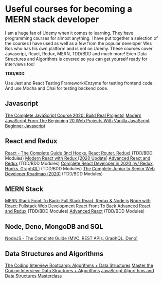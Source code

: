# Useful courses for becoming a MERN stack developer

I am a huge fan of Udemy when it comes to learning. They have programming courses for almost anything. I have put together a selection of the courses I have used as well as a few from the popular developer Wes Bos who has his own platform and is not on Udemy. These courses cover Javascript, React, Redux, MERN, TDD/BDD and much more! Even Data Structures and Algorithms is covered so you can get yourself ready for interviews too!

__TDD/BDD__

Use Jest and React Testing Framework/Enzyme for testing frontend code. And use Mocha and Chai for testing backend code.

## Javascript

[The Complete JavaScript Course 2020: Build Real Projects!](https://www.udemy.com/course/the-complete-javascript-course/)
[Modern JavaScript From The Beginning](https://www.udemy.com/course/modern-javascript-from-the-beginning/)
[20 Web Projects With Vanilla JavaScript](https://www.udemy.com/course/web-projects-with-vanilla-javascript/)
[Beginner Javascript](https://beginnerjavascript.com/)

## React and Redux

[React - The Complete Guide (incl Hooks, React Router, Redux) ](https://www.udemy.com/course/react-the-complete-guide-incl-redux/) (TDD/BDD Modules)
[Modern React with Redux [2020 Update]](https://www.udemy.com/course/react-redux/)
[Advanced React and Redux](https://www.udemy.com/course/react-redux-tutorial/) (TDD/BDD Modules)
[Complete React Developer in 2020 (w/ Redux, Hooks, GraphQL)](https://www.udemy.com/course/complete-react-developer-zero-to-mastery/) (TDD/BDD Modules)
[The Complete Junior to Senior Web Developer Roadmap (2020)](https://www.udemy.com/course/the-complete-junior-to-senior-web-developer-roadmap/) (TDD/BDD Modules)

## MERN Stack

[MERN Stack Front To Back: Full Stack React, Redux & Node.js](https://www.udemy.com/course/mern-stack-front-to-back/)
[Node with React: Fullstack Web Development](https://www.udemy.com/course/node-with-react-fullstack-web-development/)
[React Front To Back](https://www.udemy.com/course/modern-react-front-to-back/)
[Advanced React and Redux](https://www.udemy.com/course/react-redux-tutorial/) (TDD/BDD Modules)
[Advanced React](https://advancedreact.com/)  (TDD/BDD Modules)

## Node, Deno, MongoDB and SQL

[NodeJS - The Complete Guide (MVC, REST APIs, GraphQL, Deno)](https://www.udemy.com/course/nodejs-the-complete-guide/)

## Data Structures and Algorithms

[The Coding Interview Bootcamp: Algorithms + Data Structures](https://www.udemy.com/course/coding-interview-bootcamp-algorithms-and-data-structure/)
[Master the Coding Interview: Data Structures + Algorithms](https://www.udemy.com/course/master-the-coding-interview-data-structures-algorithms/)
[JavaScript Algorithms and Data Structures Masterclass](https://www.udemy.com/course/js-algorithms-and-data-structures-masterclass/)